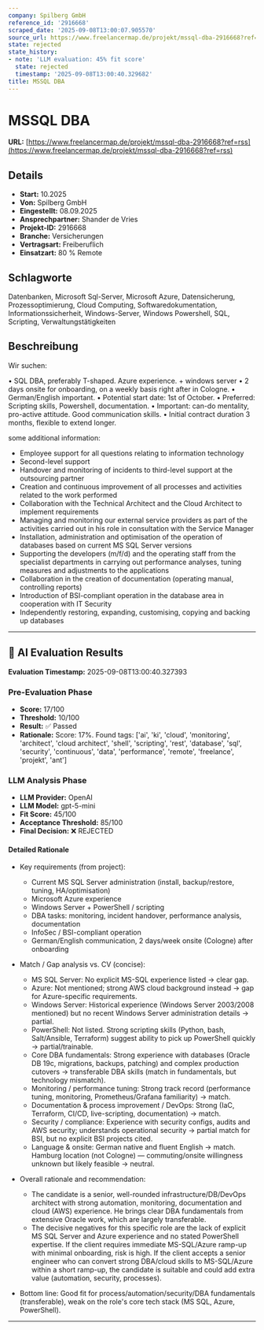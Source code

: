 ```yaml
---
company: Spilberg GmbH
reference_id: '2916668'
scraped_date: '2025-09-08T13:00:07.905570'
source_url: https://www.freelancermap.de/projekt/mssql-dba-2916668?ref=rss
state: rejected
state_history:
- note: 'LLM evaluation: 45% fit score'
  state: rejected
  timestamp: '2025-09-08T13:00:40.329682'
title: MSSQL DBA
---
```



# MSSQL DBA
**URL:** [https://www.freelancermap.de/projekt/mssql-dba-2916668?ref=rss](https://www.freelancermap.de/projekt/mssql-dba-2916668?ref=rss)
## Details
- **Start:** 10.2025
- **Von:** Spilberg GmbH
- **Eingestellt:** 08.09.2025
- **Ansprechpartner:** Shander de Vries
- **Projekt-ID:** 2916668
- **Branche:** Versicherungen
- **Vertragsart:** Freiberuflich
- **Einsatzart:** 80
                                                % Remote

## Schlagworte
Datenbanken, Microsoft Sql-Server, Microsoft Azure, Datensicherung, Prozessoptimierung, Cloud Computing, Softwaredokumentation, Informationssicherheit, Windows-Server, Windows Powershell, SQL, Scripting, Verwaltungstätigkeiten

## Beschreibung
Wir suchen:

• SQL DBA, preferably T-shaped. Azure experience. + windows server
• 2 days onsite for onboarding, on a weekly basis right after in Cologne.
• German/English important.
• Potential start date: 1st of October.
• Preferred: Scripting skills, Powershell, documentation.
• Important: can-do mentality, pro-active attitude. Good communication skills.
• Initial contract duration 3 months, flexible to extend longer.

some additional information:
- Employee support for all questions relating to information technology
- Second-level support
- Handover and monitoring of incidents to third-level support at the outsourcing partner
- Creation and continuous improvement of all processes and activities related to the work performed
- Collaboration with the Technical Architect and the Cloud Architect to implement requirements
- Managing and monitoring our external service providers as part of the activities carried out in his role in consultation with the Service Manager
- Installation, administration and optimisation of the operation of databases based on current MS SQL Server versions
- Supporting the developers (m/f/d) and the operating staff from the specialist departments in carrying out performance analyses, tuning measures and adjustments to the applications
- Collaboration in the creation of documentation (operating manual, controlling reports)
- Introduction of BSI-compliant operation in the database area in cooperation with IT Security
- Independently restoring, expanding, customising, copying and backing up databases

---

## 🤖 AI Evaluation Results

**Evaluation Timestamp:** 2025-09-08T13:00:40.327393

### Pre-Evaluation Phase
- **Score:** 17/100
- **Threshold:** 10/100
- **Result:** ✅ Passed
- **Rationale:** Score: 17%. Found tags: ['ai', 'ki', 'cloud', 'monitoring', 'architect', 'cloud architect', 'shell', 'scripting', 'rest', 'database', 'sql', 'security', 'continuous', 'data', 'performance', 'remote', 'freelance', 'projekt', 'ant']

### LLM Analysis Phase
- **LLM Provider:** OpenAI
- **LLM Model:** gpt-5-mini
- **Fit Score:** 45/100
- **Acceptance Threshold:** 85/100
- **Final Decision:** ❌ REJECTED

#### Detailed Rationale
- Key requirements (from project):
  - Current MS SQL Server administration (install, backup/restore, tuning, HA/optimisation)
  - Microsoft Azure experience
  - Windows Server + PowerShell / scripting
  - DBA tasks: monitoring, incident handover, performance analysis, documentation
  - InfoSec / BSI-compliant operation
  - German/English communication, 2 days/week onsite (Cologne) after onboarding

- Match / Gap analysis vs. CV (concise):
  - MS SQL Server: No explicit MS-SQL experience listed -> clear gap.
  - Azure: Not mentioned; strong AWS cloud background instead -> gap for Azure-specific requirements.
  - Windows Server: Historical experience (Windows Server 2003/2008 mentioned) but no recent Windows Server administration details -> partial.
  - PowerShell: Not listed. Strong scripting skills (Python, bash, Salt/Ansible, Terraform) suggest ability to pick up PowerShell quickly -> partial/trainable.
  - Core DBA fundamentals: Strong experience with databases (Oracle DB 19c, migrations, backups, patching) and complex production cutovers -> transferable DBA skills (match in fundamentals, but technology mismatch).
  - Monitoring / performance tuning: Strong track record (performance tuning, monitoring, Prometheus/Grafana familiarity) -> match.
  - Documentation & process improvement / DevOps: Strong (IaC, Terraform, CI/CD, live-scripting, documentation) -> match.
  - Security / compliance: Experience with security configs, audits and AWS security; understands operational security -> partial match for BSI, but no explicit BSI projects cited.
  - Language & onsite: German native and fluent English -> match. Hamburg location (not Cologne) — commuting/onsite willingness unknown but likely feasible -> neutral.

- Overall rationale and recommendation:
  - The candidate is a senior, well-rounded infrastructure/DB/DevOps architect with strong automation, monitoring, documentation and cloud (AWS) experience. He brings clear DBA fundamentals from extensive Oracle work, which are largely transferable.
  - The decisive negatives for this specific role are the lack of explicit MS SQL Server and Azure experience and no stated PowerShell expertise. If the client requires immediate MS-SQL/Azure ramp-up with minimal onboarding, risk is high. If the client accepts a senior engineer who can convert strong DBA/cloud skills to MS-SQL/Azure within a short ramp-up, the candidate is suitable and could add extra value (automation, security, processes).

- Bottom line: Good fit for process/automation/security/DBA fundamentals (transferable), weak on the role's core tech stack (MS SQL, Azure, PowerShell).

---
